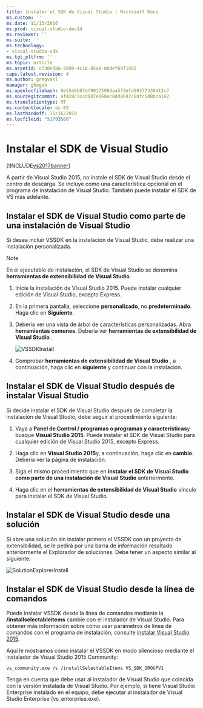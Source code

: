 ```yaml
---
title: Instalar el SDK de Visual Studio | Microsoft Docs
ms.custom: ''
ms.date: 11/15/2016
ms.prod: visual-studio-dev14
ms.reviewer: ''
ms.suite: ''
ms.technology:
- visual-studio-sdk
ms.tgt_pltfrm: ''
ms.topic: article
ms.assetid: c730edb6-5099-4c16-85a8-08def09f1455
caps.latest.revision: 4
ms.author: gregvanl
manager: ghogen
ms.openlocfilehash: 9e5546b07ef9917590daa573efd99377339412c7
ms.sourcegitcommit: af428c7ccd007e668ec0dd8697c88fc5d8bca1e2
ms.translationtype: MT
ms.contentlocale: es-ES
ms.lasthandoff: 11/16/2018
ms.locfileid: "51793560"
---
```

# <a name="installing-the-visual-studio-sdk"></a>Instalar el SDK de Visual Studio
[!INCLUDE[vs2017banner](../includes/vs2017banner.md)]

A partir de Visual Studio 2015, no instale el SDK de Visual Studio desde el centro de descarga. Se incluye como una característica opcional en el programa de instalación de Visual Studio. También puede instalar el SDK de VS más adelante.  
  
## <a name="installing-the-visual-studio-sdk-as-part-of-a-visual-studio-installation"></a>Instalar el SDK de Visual Studio como parte de una instalación de Visual Studio  
 Si desea incluir VSSDK en la instalación de Visual Studio, debe realizar una instalación personalizada.  
  
> [!NOTE]
>  En el ejecutable de instalación, el SDK de Visual Studio se denomina **herramientas de extensibilidad de Visual Studio**.  
  
1.  Inicie la instalación de Visual Studio 2015. Puede instalar cualquier edición de Visual Studio, excepto Express.  
  
2.  En la primera pantalla, seleccione **personalizado**, no **predeterminado**. Haga clic en **Siguiente**.  
  
3.  Debería ver una vista de árbol de características personalizadas. Abra **herramientas comunes**. Debería ver **herramientas de extensibilidad de Visual Studio** .  
  
     ![VSSDKInstall](../extensibility/media/vssdkinstall.png "VSSDKInstall")  
  
4.  Comprobar **herramientas de extensibilidad de Visual Studio** , a continuación, haga clic en **siguiente** y continuar con la instalación.  
  
## <a name="installing-the-visual-studio-sdk-after-installing-visual-studio"></a>Instalar el SDK de Visual Studio después de instalar Visual Studio  
 Si decide instalar el SDK de Visual Studio después de completar la instalación de Visual Studio, debe seguir el procedimiento siguiente:  
  
1.  Vaya a **Panel de Control / programas o programas y características**y busque **Visual Studio 2015**. Puede instalar el SDK de Visual Studio para cualquier edición de Visual Studio 2015, excepto Express.  
  
2.  Haga clic en **Visual Studio 2015**y, a continuación, haga clic en **cambio**. Debería ver la página de instalación.  
  
3.  Siga el mismo procedimiento que en **instalar el SDK de Visual Studio como parte de una instalación de Visual Studio** anteriormente.  
  
4.  Haga clic en el **herramientas de extensibilidad de Visual Studio** vínculo para instalar el SDK de Visual Studio.  
  
## <a name="installing-the-visual-studio-sdk-from-a-solution"></a>Instalar el SDK de Visual Studio desde una solución  
 Si abre una solución sin instalar primero el VSSDK con un proyecto de extensibilidad, se le pedirá por una barra de información resaltado anteriormente el Explorador de soluciones. Debe tener un aspecto similar al siguiente:  
  
 ![SolutionExplorerInstall](../extensibility/media/solutionexplorerinstall.png "SolutionExplorerInstall")  
  
## <a name="installing-the-visual-studio-sdk-from-the-command-line"></a>Instalar el SDK de Visual Studio desde la línea de comandos  
 Puede instalar VSSDK desde la línea de comandos mediante la **/installselectableitems** cambie con el instalador de Visual Studio. Para obtener más información sobre cómo usar parámetros de línea de comandos con el programa de instalación, consulte [instalar Visual Studio 2015](../install/install-visual-studio-2015.md).  
  
 Aquí le mostramos cómo instalar el VSSDK en modo silencioso mediante el instalador de Visual Studio 2015 Community:  
  
```  
vs_community.exe /s /installSelectableItems VS_SDK_GROUPV1  
```  
  
 Tenga en cuenta que debe usar al instalador de Visual Studio que coincida con la versión instalada de Visual Studio. Por ejemplo, si tiene Visual Studio Enterprise instalado en el equipo, debe ejecutar al instalador de Visual Studio Enterprise (vs_enterprise.exe).







